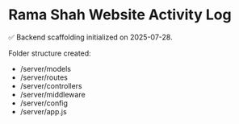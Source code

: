 # Rama Shah Website Activity Log

✅ Backend scaffolding initialized on 2025-07-28.

Folder structure created:
- /server/models
- /server/routes
- /server/controllers
- /server/middleware
- /server/config
- /server/app.js
